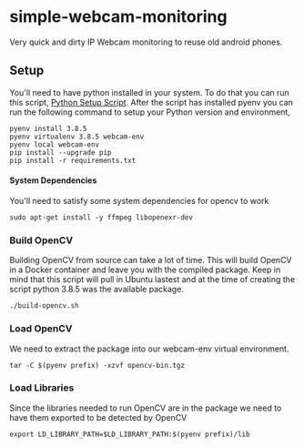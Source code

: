 # simple-webcam-monitoring
Very quick and dirty IP Webcam monitoring to reuse old android phones.

## Setup
You'll need to have python installed in your system. To do that you can run
this script, [Python Setup Script](https://github.com/Eggertron/python-setup). After the script has
installed pyenv you can run the following command to setup your Python version and environment,
```
pyenv install 3.8.5
pyenv virtualenv 3.8.5 webcam-env
pyenv local webcam-env
pip install --upgrade pip
pip install -r requirements.txt
```

#### System Dependencies
You'll need to satisfy some system dependencies for opencv to work
```
sudo apt-get install -y ffmpeg libopenexr-dev
```

### Build OpenCV
Building OpenCV from source can take a lot of time. This will build OpenCV in a Docker
container and leave you with the compiled package. Keep in mind that this script
will pull in Ubuntu lastest and at the time of creating the script python 3.8.5 was
the available package.
```
./build-opencv.sh
```

### Load OpenCV
We need to extract the package into our webcam-env virtual environment.
```
tar -C $(pyenv prefix) -xzvf opencv-bin.tgz
```

### Load Libraries
Since the libraries needed to run OpenCV are in the package we need to have them
exported to be detected by OpenCV
```
export LD_LIBRARY_PATH=$LD_LIBRARY_PATH:$(pyenv prefix)/lib
```
